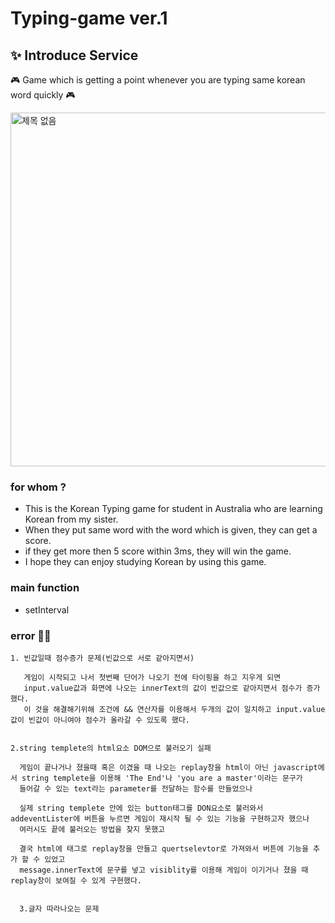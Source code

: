 # Typing-game ver.1

## ✨ Introduce Service



🎮 Game which is getting a point whenever you are typing same korean word quickly 🎮 



<img width="566" alt="제목 없음" src="https://user-images.githubusercontent.com/80943394/123236281-a2f71d00-d517-11eb-9ed1-110ff9448df6.png">




### for whom ?
- This is the Korean Typing game for student in Australia who are learning Korean from my sister.
 - When they put same word with the word which is given, they can get a score.
 - if they get more then 5 score within 3ms, they will win the game.
 - I hope they can enjoy studying Korean by using this game.
 


### main function 
 - setInterval
 


### error 🐱‍🚀


    1. 빈값일때 점수증가 문제(빈값으로 서로 같아지면서)
    
       게임이 시작되고 나서 첫번째 단어가 나오기 전에 타이핑을 하고 지우게 되면 
       input.value값과 화면에 나오는 innerText의 값이 빈값으로 같아지면서 점수가 증가했다.
       이 것을 해결해기위해 조건에 && 연산자를 이용해서 두개의 값이 일치하고 input.value값이 빈값이 아니여야 점수가 올라갈 수 있도록 했다.
       
    
    2.string templete의 html요소 DOM으로 불러오기 실패
      
      게임이 끝나거나 졌을때 혹은 이겼을 때 나오는 replay창을 html이 아닌 javascript에서 string templete을 이용해 'The End'나 'you are a master'이라는 문구가 
      들어갈 수 있는 text라는 parameter를 전달하는 함수를 만들었으나 
      
      실제 string templete 안에 있는 button태그를 DON요소로 불러와서 addeventLister에 버튼을 누르면 게임이 재시작 될 수 있는 기능을 구현하고자 했으나 
      여러시도 끝에 불러오는 방법을 찾지 못했고 
      
      결국 html에 태그로 replay창을 만들고 quertselevtor로 가져와서 버튼에 기능을 추가 할 수 있었고
      message.innerText에 문구를 넣고 visiblity를 이용해 게임이 이기거나 졌을 때 replay창이 보여질 수 있게 구현했다.
      
      
      3.글자 따라나오는 문제
 
